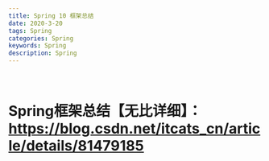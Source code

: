 ```yaml
---
title: Spring 10 框架总结
date: 2020-3-20
tags: Spring
categories: Spring
keywords: Spring
description: Spring
---
```



​	

# Spring框架总结【无比详细】：<https://blog.csdn.net/itcats_cn/article/details/81479185>